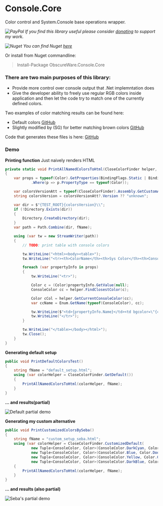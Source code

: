 # Console.Core
Color control and System.Console base operations wrapper.

*![PayPal](https://github.com/ObscureWare/Console.Commands/blob/master/doc/pp64.png) If you find this library useful please consider [donating](https://www.paypal.me/SebastianGruchacz) to support my work.*

*![Nuget](https://github.com/ObscureWare/Console.Commands/blob/master/doc/nugetlogo.png) You can find Nuget [here](https://www.nuget.org/packages/ObscureWare.Console.Core/)*

Or install from Nuget commandline:

>Install-Package ObscureWare.Console.Core

### There are two main purposes of this library:

* Provide more control over console output that .Net implemntation does
* Give the developer ability to freely use regular RGB colors inside application and then let the code try to match one of the currently defined colors.

Two examples of color matching results can be found here:
- Default colors [GitHub](https://github.com/ObscureWare/Console.Core/blob/master/demo/default_setup.html)
- Slightly modified by (SG) for better matching brown colors [GitHub](https://github.com/ObscureWare/Console.Core/blob/master/demo/custom_setup_seba.html)

Code that generates these files is here: [GitHub](https://github.com/ObscureWare/Console.Core/blob/master/src/ObscureWare.Console.Tests/ColoringVisualTests.cs)

### Demo

**Printing function** 
Just naively renders HTML

```csharp
private static void PrintAllNamedColorsToHtml(CloseColorFinder helper, string fName)
{
    var props = typeof(Color).GetProperties(BindingFlags.Static | BindingFlags.Public)
            .Where(p => p.PropertyType == typeof(Color));

    var colorsVersionAtt = typeof(CloseColorFinder).Assembly.GetCustomAttributes().FirstOrDefault(att => att is AssemblyFileVersionAttribute) as AssemblyFileVersionAttribute;
    string colorsVersion = colorsVersionAtt?.Version ?? "unknown";

    var dir = $"{TEST_ROOT}{colorsVersion}\\";
    if (!Directory.Exists(dir))
    {
        Directory.CreateDirectory(dir);
    }
    var path = Path.Combine(dir, fName);

    using (var tw = new StreamWriter(path))
    {
        // TODO: print table with console colors

        tw.WriteLine("<html><body><table>");
        tw.WriteLine("<tr><th>ColorName</th><th>Sys Color</th><th>Console Color</th></tr>");

        foreach (var propertyInfo in props)
        {
            tw.WriteLine("<tr>");

            Color c = (Color)propertyInfo.GetValue(null);
            ConsoleColor cc = helper.FindClosestColor(c);

            Color cCol = helper.GetCurrentConsoleColor(cc);
            var ccName = Enum.GetName(typeof(ConsoleColor), cc);

            tw.WriteLine($"<td>{propertyInfo.Name}</td><td bgcolor=\"{c.ToRgbHex()}\">{c.Name}</td><td bgcolor=\"{cCol.ToRgbHex()}\">{ccName}</td>");
            tw.WriteLine("</tr>");
        }

        tw.WriteLine("</table></body></html>");
        tw.Close();
    }
}
```

**Generating default setup**

```csharp
public void PrintDefaultColorsTest()
{
    string fName = "default_setup.html";
    using (var colorHelper = CloseColorFinder.GetDefault())
    {
        PrintAllNamedColorsToHtml(colorHelper, fName);
    }
}
```

**... and results(partial)**

![Default partial demo](https://github.com/ObscureWare/Console.Core/blob/master/demo/Sample_default_1.png)

**Generating my custom alternative**

```csharp
public void PrintCustomizedColorsBySeba()
{
    string fName = "custom_setup_seba.html";
    using (var colorHelper = CloseColorFinder.CustomizedDefault(
            new Tuple<ConsoleColor, Color>(ConsoleColor.DarkCyan, Color.Chocolate),
            new Tuple<ConsoleColor, Color>(ConsoleColor.Blue, Color.DodgerBlue),
            new Tuple<ConsoleColor, Color>(ConsoleColor.Yellow, Color.Gold),
            new Tuple<ConsoleColor, Color>(ConsoleColor.DarkBlue, Color.MidnightBlue)))
    { 
        PrintAllNamedColorsToHtml(colorHelper, fName);
    }
}
```

**... and results (also partial)**

![Seba's partial demo](https://github.com/ObscureWare/Console.Core/blob/master/demo/Sample_seba_1.png)
